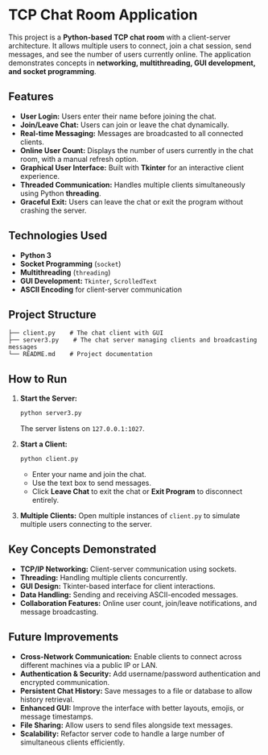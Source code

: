 # TCP Chat Room Application

This project is a **Python-based TCP chat room** with a client-server architecture. It allows multiple users to connect, join a chat session, send messages, and see the number of users currently online. The application demonstrates concepts in **networking, multithreading, GUI development, and socket programming**.

## Features

* **User Login:** Users enter their name before joining the chat.
* **Join/Leave Chat:** Users can join or leave the chat dynamically.
* **Real-time Messaging:** Messages are broadcasted to all connected clients.
* **Online User Count:** Displays the number of users currently in the chat room, with a manual refresh option.
* **Graphical User Interface:** Built with **Tkinter** for an interactive client experience.
* **Threaded Communication:** Handles multiple clients simultaneously using Python **threading**.
* **Graceful Exit:** Users can leave the chat or exit the program without crashing the server.

## Technologies Used

* **Python 3**
* **Socket Programming** (`socket`)
* **Multithreading** (`threading`)
* **GUI Development:** `Tkinter`, `ScrolledText`
* **ASCII Encoding** for client-server communication

## Project Structure

```
├── client.py    # The chat client with GUI
├── server3.py    # The chat server managing clients and broadcasting messages
└── README.md    # Project documentation
```

## How to Run

1. **Start the Server:**

   ```bash
   python server3.py
   ```

   The server listens on `127.0.0.1:1027`.

2. **Start a Client:**

   ```bash
   python client.py
   ```

   * Enter your name and join the chat.
   * Use the text box to send messages.
   * Click **Leave Chat** to exit the chat or **Exit Program** to disconnect entirely.

3. **Multiple Clients:**
   Open multiple instances of `client.py` to simulate multiple users connecting to the server.

## Key Concepts Demonstrated

* **TCP/IP Networking:** Client-server communication using sockets.
* **Threading:** Handling multiple clients concurrently.
* **GUI Design:** Tkinter-based interface for client interactions.
* **Data Handling:** Sending and receiving ASCII-encoded messages.
* **Collaboration Features:** Online user count, join/leave notifications, and message broadcasting.

## Future Improvements

* **Cross-Network Communication:** Enable clients to connect across different machines via a public IP or LAN.
* **Authentication & Security:** Add username/password authentication and encrypted communication.
* **Persistent Chat History:** Save messages to a file or database to allow history retrieval.
* **Enhanced GUI:** Improve the interface with better layouts, emojis, or message timestamps.
* **File Sharing:** Allow users to send files alongside text messages.
* **Scalability:** Refactor server code to handle a large number of simultaneous clients efficiently.
